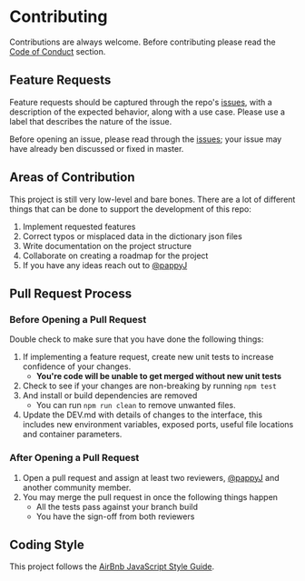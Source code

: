 # Contributing

Contributions are always welcome. Before contributing please read the [Code of Conduct](./CODE_OF_CONDUCT.md) section.

## Feature Requests

Feature requests should be captured through the repo's [issues](https://github.com/pappyJ/JLN/issues), with a description of the expected behavior, along with a use case. Please use a label that describes the nature of the issue.

Before opening an issue, please read through the [issues](https://github.com/pappyJ/JLN/issues); your issue may have already ben discussed or fixed in master.

## Areas of Contribution

This project is still very low-level and bare bones. There are a lot of different things that can be done to support the development of this repo:

1. Implement requested features
2. Correct typos or misplaced data in the dictionary json files
3. Write documentation on the project structure
4. Collaborate on creating a roadmap for the project
5. If you have any ideas reach out to [@pappyJ](https://github.com/pappyJ)

## Pull Request Process

### Before Opening a Pull Request

Double check to make sure that you have done the following things:

1. If implementing a feature request, create new unit tests to increase confidence of your changes.
    - **You're code will be unable to get merged without new unit tests**
2. Check to see if your changes are non-breaking by running `npm test`
3. And install or build dependencies are removed
    - You can run `npm run clean` to remove unwanted files.
4. Update the DEV.md with details of changes to the interface, this includes new environment
   variables, exposed ports, useful file locations and container parameters.

### After Opening a Pull Request

1. Open a pull request and assign at least two reviewers, [@pappyJ](https://github.com/pappyJ) and another community member.
2. You may merge the pull request in once the following things happen
    - All the tests pass against your branch build
    - You have the sign-off from both reviewers

## Coding Style

This project follows the [AirBnb JavaScript Style Guide](https://github.com/airbnb/javascript).
